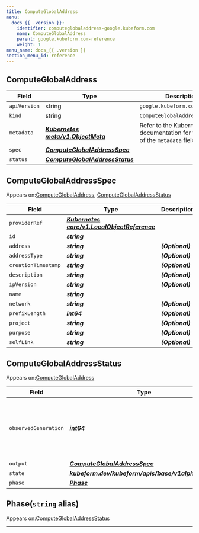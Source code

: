 ```yaml
---
title: ComputeGlobalAddress
menu:
  docs_{{ .version }}:
    identifier: computeglobaladdress-google.kubeform.com
    name: ComputeGlobalAddress
    parent: google.kubeform.com-reference
    weight: 1
menu_name: docs_{{ .version }}
section_menu_id: reference
---
```


## ComputeGlobalAddress
| Field | Type | Description |
| ------ | ----- | ----------- |
| `apiVersion` | string | `google.kubeform.com/v1alpha1` |
|    `kind` | string | `ComputeGlobalAddress` |
| `metadata` | ***[Kubernetes meta/v1.ObjectMeta](https://v1-18.docs.kubernetes.io/docs/reference/generated/kubernetes-api/v1.18/#objectmeta-v1-meta)***|Refer to the Kubernetes API documentation for the fields of the `metadata` field.|
| `spec` | ***[ComputeGlobalAddressSpec](#computeglobaladdressspec)***||
| `status` | ***[ComputeGlobalAddressStatus](#computeglobaladdressstatus)***||
## ComputeGlobalAddressSpec

Appears on:[ComputeGlobalAddress](#computeglobaladdress), [ComputeGlobalAddressStatus](#computeglobaladdressstatus)

| Field | Type | Description |
| ------ | ----- | ----------- |
| `providerRef` | ***[Kubernetes core/v1.LocalObjectReference](https://v1-18.docs.kubernetes.io/docs/reference/generated/kubernetes-api/v1.18/#localobjectreference-v1-core)***||
| `id` | ***string***||
| `address` | ***string***| ***(Optional)*** |
| `addressType` | ***string***| ***(Optional)*** |
| `creationTimestamp` | ***string***| ***(Optional)*** |
| `description` | ***string***| ***(Optional)*** |
| `ipVersion` | ***string***| ***(Optional)*** |
| `name` | ***string***||
| `network` | ***string***| ***(Optional)*** |
| `prefixLength` | ***int64***| ***(Optional)*** |
| `project` | ***string***| ***(Optional)*** |
| `purpose` | ***string***| ***(Optional)*** |
| `selfLink` | ***string***| ***(Optional)*** |
## ComputeGlobalAddressStatus

Appears on:[ComputeGlobalAddress](#computeglobaladdress)

| Field | Type | Description |
| ------ | ----- | ----------- |
| `observedGeneration` | ***int64***| ***(Optional)*** Resource generation, which is updated on mutation by the API Server.|
| `output` | ***[ComputeGlobalAddressSpec](#computeglobaladdressspec)***| ***(Optional)*** |
| `state` | ***kubeform.dev/kubeform/apis/base/v1alpha1.State***| ***(Optional)*** |
| `phase` | ***[Phase](#phase)***| ***(Optional)*** |
## Phase(`string` alias)

Appears on:[ComputeGlobalAddressStatus](#computeglobaladdressstatus)

---
